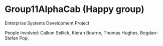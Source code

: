 # Group11AlphaCab (Happy group)
Enterprise Systems Development Project

People Involved:
Callum Sellick,
Kieran Bourne,
Thomas Hughes,
Bogdan-Stefan Pop,
